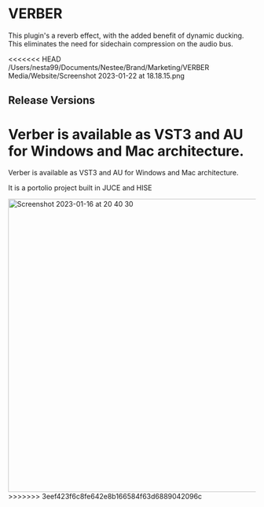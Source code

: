 # VERBER 

This plugin's a reverb effect, with the added benefit of dynamic ducking. This eliminates the need for sidechain compression on the audio bus.

<<<<<<< HEAD
/Users/nesta99/Documents/Nestee/Brand/Marketing/VERBER Media/Website/Screenshot 2023-01-22 at 18.18.15.png

## Release Versions
Verber is available as VST3 and AU for Windows and Mac architecture.
=======
Verber is available as VST3 and AU for Windows and Mac architecture.

It is a portolio project built in JUCE and HISE


<img width="597" alt="Screenshot 2023-01-16 at 20 40 30" src="https://user-images.githubusercontent.com/81882275/212933164-a15c80ee-ee46-4ec9-9a6a-302ae55482e6.png">
>>>>>>> 3eef423f6c8fe642e8b166584f63d6889042096c
